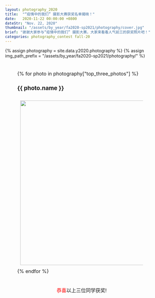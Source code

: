 ```yaml
---
layout: photography_2020
title:  "“疫情中的我们” 摄影大赛获奖名单揭晓！"
date:   2020-11-22 00:00:00 +0800
dateStr: "Nov. 22, 2020"
thumbnail: "/assets/by_year/fa2020-sp2021/photography/cover.jpg"
brief: "谢谢大家参与“疫情中的我们” 摄影大赛，大家来看看人气前三的获奖照片吧！"
categories: photography_contest fall-20
---
```

{% assign photography = site.data.y2020.photography %}
{% assign img_path_prefix = "/assets/by_year/fa2020-sp2021/photography/" %}

<div style="margin: 40px; font-size: 16px">
    {% for photo in photography["top_three_photos"] %}
        <h3 class="blue-highlight">{{ photo.name }}</h3>
        <div class="row">
            <div class="col-sm-6 col-sm-offset-3" style="padding: 10px" align="left">
            <img src="{{ img_path_prefix }}{{ photo.img }}" style="width:540px;"/>
            </div>
        </div>
    {% endfor %}
</div>

<div style="margin: 40px; font-size: 16px">
    <p align="center">
        <span style="color: #ff0000">恭喜</span>以上三位同学获奖!
    </p>
</div>